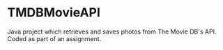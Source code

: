 # TMDBMovieAPI
 Java project which retrieves and saves photos from The Movie DB's API. Coded as part of an assignment.
